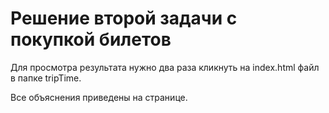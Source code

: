 # Решение второй задачи с покупкой билетов

Для просмотра результата нужно два раза кликнуть на index.html файл в папке tripTime.

Все объяснения приведены на странице.